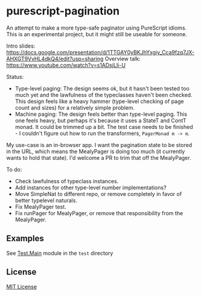 # purescript-pagination

An attempt to make a more type-safe paginator using PureScript idioms.
This is an experimental project, but it might still be useable for someone.

Intro slides: https://docs.google.com/presentation/d/1TTGAY0yBKJhYxgiy_Cca9fzq7JX-AHXGT9VvHL4dkQ4/edit?usp=sharing
Overview talk: https://www.youtube.com/watch?v=s1ADsjLIi-U

Status:
- Type-level paging: The design seems ok, but it hasn't been tested too much yet and the lawfulness of the typeclasses haven't been checked. This design feels like a heavy hammer (type-level checking of page count and sizes) for a relatively simple problem.
- Machine paging: The design feels better than type-level paging. This one feels heavy, but perhaps it's because it uses a StateT and ContT monad. It could be trimmed up a bit. The test case needs to be finished - I couldn't figure out how to run the transformers, `PagerMonad m -> m`.

My use-case is an in-browser app. I want the pagination state to be stored in the URL, which means the MealyPager is doing too much (it currently wants to hold that state). I'd welcome a PR to trim that off the MealyPager.

To do:
- Check lawfulness of typeclass instances.
- Add instances for other type-level number implementations?
- Move SimpleNat to different repo, or remove completely in favor of better typelevel naturals.
- Fix MealyPager test.
- Fix runPager for MealyPager, or remove that responsibility from the MealyPager.

## Examples

See [Test.Main](test/Main.purs) module in the `test` directory

## License

[MIT License](LICENSE)
